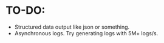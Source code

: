 # TO-DO:
* Structured data output like json or something.
* Asynchronous logs. Try generating logs with 5M+ logs/s.
